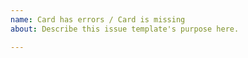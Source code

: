 ```yaml
---
name: Card has errors / Card is missing
about: Describe this issue template's purpose here.

---
```


<!-- this is a first test template -->

